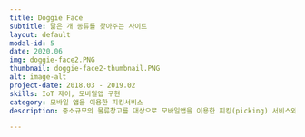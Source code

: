 ```yaml
---
title: Doggie Face
subtitle: 닮은 개 종류를 찾아주는 사이트
layout: default
modal-id: 5
date: 2020.06
img: doggie-face2.PNG
thumbnail: doggie-face2-thumbnail.PNG
alt: image-alt
project-date: 2018.03 - 2019.02
skills: IoT 제어, 모바일앱 구현
category: 모바일 앱을 이용한 피킹서비스
description: 중소규모의 물류창고를 대상으로 모바일앱을 이용한 피킹(picking) 서비스와 모니터링 시스템을 제공합니다. 중소규모의 물류창고에서는 비용적인 문제로 자동화 시스템을 도입하지 못하고 수작업에 의한 피킹작업을 진행하는 경우가 많습니다. 이러한 수작업은 전산상 제고량의 불일치와 배송오류를 초래할 수 있습니다. 저희는 모바일앱을 이용한 피킹 서비스를 제공하므로서, 데이터의 흐름을 자동화하여 이러한 문제를 해결하고자 하였습니다.

---
```

